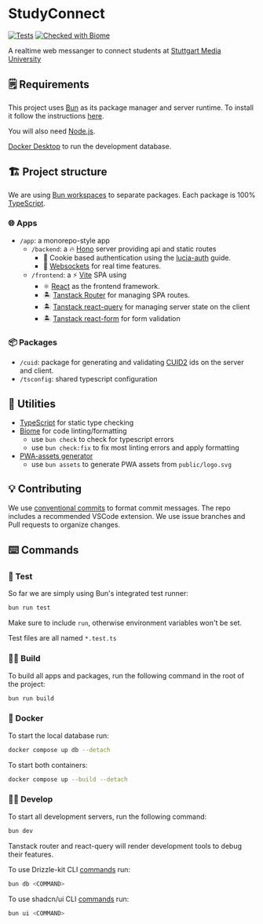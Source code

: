 # StudyConnect

[![Tests](https://github.com/DenizGazitepe/application-project-ws24/actions/workflows/test.yml/badge.svg)](https://github.com/DenizGazitepe/application-project-ws24/actions/workflows/test.yml) [![Checked with Biome](https://img.shields.io/badge/Checked_with-Biome-60a5fa?style=flat&logo=biome)](https://biomejs.dev)

A realtime web messanger to connect students at [Stuttgart Media University](https://www.hdm-stuttgart.de/)

## 🗒️ Requirements

This project uses [Bun](https://bun.sh) as its package manager and server runtime.
To install it follow the instructions [here](https://bun.sh/docs/installation).

You will also need [Node.js](https://nodejs.org/en/download).

[Docker Desktop](https://www.docker.com/) to run the development database.

## 🏗️ Project structure

We are using [Bun workspaces](https://bun.sh/docs/install/workspaces) to separate packages.
Each package is 100% [TypeScript](https://www.typescriptlang.org/).

### 🌐 Apps

- `/app`: a monorepo-style app
  - `/backend`: a 🔥 [Hono](https://hono.dev) server providing api and static routes
    - 🔐 Cookie based authentication using the [lucia-auth](https://lucia-auth.com/) guide.
    - 🔌 [Websockets](https://bun.sh/docs/api/websockets) for real time features.
  - `/frontend`: a ⚡ [Vite](https://vite.dev) SPA using
    - ⚛️ [React](https://react.dev) as the frontend framework.
    - 🏝️ [Tanstack Router](https://tanstack.com/router/) for managing SPA routes.
    - 🏝️ [Tanstack react-query](https://tanstack.com/query) for managing server state on the client
    - 🏝️ [Tanstack react-form](https://tanstack.com/form) for form validation

### 📦 Packages

- `/cuid`: package for generating and validating [CUID2](https://github.com/paralleldrive/cuid2) ids on the server and client.
- `/tsconfig`: shared typescript configuration

## 🧰 Utilities

- [TypeScript](https://www.typescriptlang.org/) for static type checking
- [Biome](https://biomejs.dev/) for code linting/formatting
  - use `bun check` to check for typescript errors
  - use `bun check:fix` to fix most linting errors and apply formatting
- [PWA-assets generator](https://vite-pwa-org.netlify.app/assets-generator)
  - use `bun assets`  to generate PWA assets from `public/logo.svg`

## 💡 Contributing

We use [conventional commits](https://www.conventionalcommits.org) to format commit messages. The repo includes a recommended VSCode extension.
We use issue branches and Pull requests to organize changes.

## ⌨️ Commands

### 🧪 Test

So far we are simply using Bun's integrated test runner:

```zsh
bun run test
```

Make sure to include `run`, otherwise environment variables won't be set.

Test files are all named `*.test.ts`

### 👷‍♂️ Build

To build all apps and packages, run the following command in the root of the project:

```zsh
bun run build
```

### 🐋 Docker

To start the local database run:

```zsh
docker compose up db --detach
```

To start both containers:

```zsh
docker compose up --build --detach
```

### 👨‍💻 Develop

To start all development servers, run the following command:

```zsh
bun dev
```

Tanstack router and react-query will render development tools to debug their features.

To use Drizzle-kit CLI [commands](https://orm.drizzle.team/docs/kit-overview) run:

```zsh
bun db <COMMAND>
```

To use shadcn/ui CLI [commands](https://ui.shadcn.com/docs/cli) run:

```zsh
bun ui <COMMAND>
```

